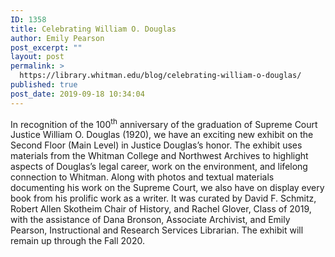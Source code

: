 ```yaml
---
ID: 1358
title: Celebrating William O. Douglas
author: Emily Pearson
post_excerpt: ""
layout: post
permalink: >
  https://library.whitman.edu/blog/celebrating-william-o-douglas/
published: true
post_date: 2019-09-18 10:34:04
---
```

<!-- wp:paragraph -->
<p> In recognition of the 100<sup>th</sup> anniversary of the graduation of Supreme Court Justice William O. Douglas (1920), we have an exciting new exhibit on the Second Floor (Main Level) in Justice Douglas’s honor. The exhibit uses materials from the Whitman College and Northwest Archives to highlight aspects of Douglas’s legal career, work on the environment, and lifelong connection to Whitman. Along with photos and textual materials documenting his work on the Supreme Court, we also have on display every book from his prolific work as a writer. It was curated by David F. Schmitz, Robert Allen Skotheim Chair of History, and Rachel Glover, Class of 2019, with the assistance of Dana Bronson, Associate Archivist, and Emily Pearson, Instructional and Research Services Librarian. The exhibit will remain up through the Fall 2020. </p>
<!-- /wp:paragraph -->
